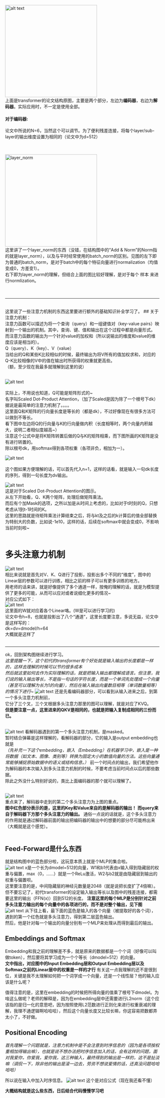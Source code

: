 <img src="transformer_structure.png" alt="alt text" width="300"><br>
上面是transformer的论文结构原图，主要是两个部分，左边为**编码器**，右边为**解码器**。实际应用时，不一定是使用全部。<br>
#### 对于编码器:<br>
论文中所说的N=6，当然这个可以调节。为了便利残差连接，将每个layer/sub-layer的输出维度设置为相同的（论文中为d=512）<br>
<br>
<br>

<img src="layer_norm.png" alt="layer_norm" width="300"><br>
这里讲了一个layer_norm的东西（没错，在结构图中的“Add & Norm”的Norm指的就是layer_norm），以及与平时经常使用的batch_norm的区别。见图的左下即为普通的batch_norm，是对于batch中的每个特征向量进行normalization（均值变成0，方差变1）。<br>
右下即为layer_norm的理解，但结合上面的图比较好理解，是对于每个 样本 来进行normlization。<br>
<br><br>

---
<br>
这里说了一些注意力机制的东西这里要进行额外的基础知识补全学习了。
## 关于注意力机制：<br>
注意力函数可以描述为将一个查询（query）和一组键值对（key-value pairs）映射到一个输出的机制。其中，查询、键、值和输出在这个过程中都是向量形式。<br>
而注意力函数的输出为一个针对value的加权和（所以说输出的维度和value的维度应该是相当的）。<br>
Q（query）、K（key）、V（value）<br>
当给出的Q和某些K比较相似的时候，最终输出为将V所有的值加权求和，对应的Q-K比较相像的V中的值在输出时所获得的权重就更高些。<br>
（额，至少现在我最多就理解到这里的说）<br>
<br>

![alt text](Dot-Product.png)<br>
<br>
实际上，不用说也知道，Q可能是矩阵形式的~<br>
名字叫Scaled Dot-Product Attention，（加了Scaled是因为除了一个根号下dk）据说是最简单的注意力机制了。。。。<br>
这里面Q和K矩阵的行向量长度是等长的（都是dk），不过好像现在有很多方法可以做到不等长。<br>
看下图中左边将Q的行向量与K的行向量做内积（长度相等时，两个向量内积越大，说明二者相似度越高~）<br>
注意这个公式中是将K矩阵转置后做的Q与K的矩阵相乘，而下图所画的K矩阵是没有进行转置的。<br>
除以根号dk，用softmax得到各项权重（各项非负，相加为一）。<br>

![alt text](0.png)<br>
<br>
这个图如果方便理解的话，可以首先代入n=1，这样的话看，就是输入一句dk长度的序列，得到一句长度为dv输出。<br>

![alt text](image-1.png)<br>
这是对于Scaled Dot-Product Attention的图示。<br>
从左下开始看，Q、K两个矩阵，处理后做矩阵乘法。<br>
而后有个加Mask的选项，之所以加是从时间上考虑的，比如对于t时刻的Q，只想考虑从1到t-1时间的K。<br>
这里的思路就是待矩阵乘法计算结束之后，将与kt及之后的k计算后的值全部替换为特别大的负数，比如说-1e10，这样的话，后续在softmax中就会变成0，不影响当前时刻啦~<br>
 <br>

# 多头注意力机制
![alt text](image-2.png)<br>
相比来说就是首先对V、K、Q进行了投影，投影出多个不同的“维度”，图中的Linear层的参数可以进行训练，相比之前的样子可以有更多训练的地方。<br>
用老师的话来讲，就是好像提供了多个通道一样，按俺的理解的话，就是为模型提供了更多的可能，从而可以应对或者说细化更多的情况~<br>
对应公式如下：<br>
![alt text](image-3.png)<br>
这里面的W就对应着各个Linear咯。(W是可以进行学习的)<br>
论文中令h=8，也就是投影出了八个“通道”，这里长度要注意，多说无益，论文中是这样写的：<br>
dk=dv=dmodel/h=64<br>
大概就是这样了<br>
<br>
 
---
ok，回到架构图继续进行学习。  
*这里提醒一下，这个初代的transformer有个好处就是输入输出的长度都是一样的，这样去理解的时候可以节约很多成本*  
*然后就这里如何去作为实际理解的话，就是把输入输出都理解成语言。但注意，我们说的输入输出等长，不是指一句话的字符长度，而是一个单词先处理成一个向量（甚至可以理解为长为1的向量），然后在输入输出向量数目相等（单词数量相等）的情况下进行~*
![alt text](image.png)
还是先看编码器部分，可以看到从输入进来之后，到第一个多头注意力机制前，  
它分了三个叉，三个叉根据多头注意力那里的图可以理解，就是对应了KVQ。  
**但是要注意一点，这里进来的QKV是相同的，也就是把输入复制成相同的三份而已。**  
<br>

![alt text](image-4.png)
看解码器遇到的第一个多头注意力机制，是masked。  
暂时结合弹幕是这样理解的，看解码器的部分，它的输入是output embedding也就是  
*（先补充一下这个embedding，嵌入（Embedding）在机器学习中，嵌入是一种将数据（如文本、图像、类别等）转换为固定大小的数值向量的方法。这些向量通常能够捕捉原始数据中的语义或结构信息。）*
前一个时间点的输出，我们希望他作为解码器的本次输入到多头注意力机制的时候，不要考虑当前时间点以后的那些数据。  
除此之外没什么特别好说的，类比上面编码器的那个就可以理解了。<br>
<br>

![alt text](image-5.png)  
重点来了，解码器中走到的第二个多头注意力为上图的重点。  
**图中红色部分表示的是，这里的Key和Value来自的是解码器的输出！**
**而query来自于解码器下方那个多头注意力的输出。**
通俗一点说的话就是，这个多头注意力的作用就是通过解码器前面的输出把编码器的输出中的想要的部分尽可能柃出来（大概就是这个感觉）。  
<br>

## Feed-Forward是什么东西
就是结构图中的蓝色部分啦，这玩意本质上就是个MLP的集合啦。  
![alt text](image-6.png)
x是一个长为dmodel=512的向量，W1和b1代表由x输入得到隐藏层的权重与偏置，max（0，……）就是一个ReLu激活，W2与b2就是由隐藏层到输出的权重与偏置呗。  
这里要注意的是，中间隐藏层的神经元数量是2048（就是说把长度扩了4倍嘛）。但不要忘记了，初代transformer的设定输入输出等长以及图中的残差连接，都需要这里的输出（FFN(x)）回到512的长度。
**注意这里的每个MLP是分别针对之前多头注意力输出的每个向量中的各项进行的，而不是对整个输出，见下图**
![alt text](image-7.png)
从下往上看，最下面的蓝色是输入的各个向量（被提取好的各个词），遇到的第一个红色就是多头注意力，得到第二层蓝色输出。  
然后，他是针对每一个输出的向量分别有一个MLP来处理从而得到最后的输出。

## Embeddings and Softmax
Embedding和我之前的理解差不多，就是原来的数据都是一个个词（好像可以叫做token），然后要将其学习成为一个个等长（dmodel=512）的向量。  
**文中指出，对应图中的Input Embedding层和Output Embedding层以及Softmax之前的Linear层中的权重是一样的才行**
有关这一点我理解的还不是很到位，关键是我不太理解如何把一个词学成一个向量，还是一个线性层？他的输入应该是什么呢？

值得注意的是，这里在embedding的时候把所得向量的值乘了根号下dmodel。为啥这么做呢？老师的解释是，因为在embedding层中还需要进行L2norm（这个应该指的是归一化的意思吧，因为按照使用L2范数进行正则化来进行权重衰减的理解，我理不通逻辑啊哈哈哈），然后这个向量长度又比较长嘛，你这容易把数都弄太小了，不好做。

## Positional Encoding
*首先理解一个问题就是，注意力机制中是不会注意到时序信息的（因为是各项按权重相加得输出嘛），也就是说不想办法把时序信息加入的话，会有这样的问题，面对我爱你，你爱我，爱你我，这三种输入，最终得到的输出是一样的，这不是扯淡嘛（调侃一下，除非他的输出是滚一边去，劳资不想说爱情的话，还真没问题哈哈哈哈）*

所以说在输入中加入时序信息。
![alt text](image-8.png)
这个是对应公式（现在我还看不懂）

**大概结构就是这么些东西，日后结合代码慢慢学习吧**